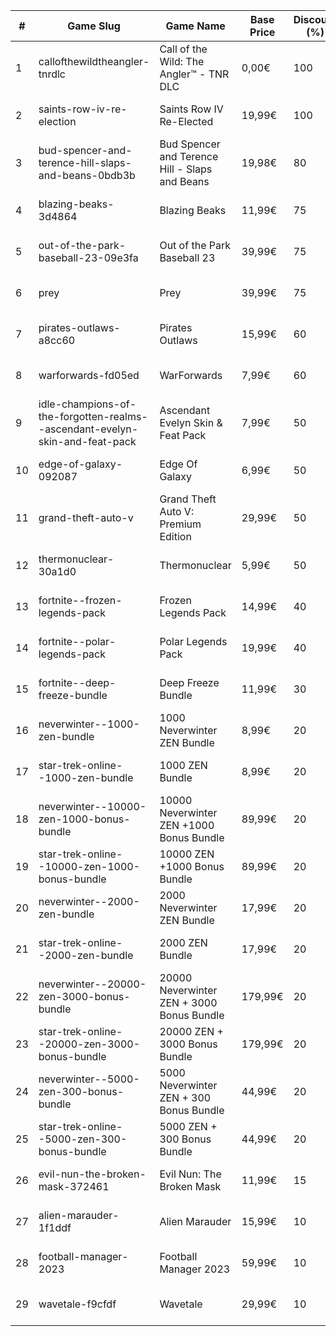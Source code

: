 |#|Game Slug|Game Name|Base Price|Discount (%)|Starts|Ends|
|---|---|---|---|---|---|---|
|1|callofthewildtheangler-tnrdlc|Call of the Wild: The Angler™ - TNR DLC|0,00€|100|2022-12-15 10h|2023-01-05 10h|
|2|saints-row-iv-re-election|Saints Row IV Re-Elected|19,99€|100|2022-12-08 16h|2022-12-15 16h|
|3|bud-spencer-and-terence-hill-slaps-and-beans-0bdb3b|Bud Spencer and Terence Hill - Slaps and Beans|19,98€|80|2022-12-16 04h|2023-01-01 04h|
|4|blazing-beaks-3d4864|Blazing Beaks|11,99€|75|2022-12-15 15h|2023-01-02 15h|
|5|out-of-the-park-baseball-23-09e3fa|Out of the Park Baseball 23|39,99€|75|2022-12-22 18h|2023-01-05 13h|
|6|prey|Prey|39,99€|75|2023-01-24 16h|2023-01-31 16h|
|7|pirates-outlaws-a8cc60|Pirates Outlaws|15,99€|60|2022-12-12 05h|2022-12-18 05h|
|8|warforwards-fd05ed|WarForwards|7,99€|60|2023-01-24 05h|2023-01-31 05h|
|9|idle-champions-of-the-forgotten-realms--ascendant-evelyn-skin-and-feat-pack|Ascendant Evelyn Skin & Feat Pack|7,99€|50|2023-01-13 20h|2023-01-20 20h|
|10|edge-of-galaxy-092087|Edge Of Galaxy|6,99€|50|2023-01-10 05h|2023-01-17 05h|
|11|grand-theft-auto-v|Grand Theft Auto V: Premium Edition|29,99€|50|2022-12-14 16h|2023-01-05 16h|
|12|thermonuclear-30a1d0|Thermonuclear|5,99€|50|2023-01-17 18h|2023-01-24 18h|
|13|fortnite--frozen-legends-pack|Frozen Legends Pack|14,99€|40|2022-12-21 00h|2023-01-10 00h|
|14|fortnite--polar-legends-pack|Polar Legends Pack|19,99€|40|2022-12-21 00h|2023-01-10 00h|
|15|fortnite--deep-freeze-bundle|Deep Freeze Bundle|11,99€|30|2022-12-21 00h|2023-01-10 00h|
|16|neverwinter--1000-zen-bundle|1000 Neverwinter ZEN Bundle|8,99€|20|2022-12-21 16h|2023-01-06 16h|
|17|star-trek-online--1000-zen-bundle|1000 ZEN Bundle|8,99€|20|2022-12-21 16h|2023-01-02 16h|
|18|neverwinter--10000-zen-1000-bonus-bundle|10000 Neverwinter ZEN +1000 Bonus Bundle|89,99€|20|2022-12-21 16h|2023-01-06 16h|
|19|star-trek-online--10000-zen-1000-bonus-bundle|10000 ZEN +1000 Bonus Bundle|89,99€|20|2022-12-21 16h|2023-01-02 16h|
|20|neverwinter--2000-zen-bundle|2000 Neverwinter ZEN Bundle|17,99€|20|2022-12-21 16h|2023-01-06 16h|
|21|star-trek-online--2000-zen-bundle|2000 ZEN Bundle|17,99€|20|2022-12-21 16h|2023-01-02 16h|
|22|neverwinter--20000-zen-3000-bonus-bundle|20000 Neverwinter ZEN + 3000 Bonus Bundle|179,99€|20|2022-12-21 16h|2023-01-06 16h|
|23|star-trek-online--20000-zen-3000-bonus-bundle|20000 ZEN + 3000 Bonus Bundle|179,99€|20|2022-12-21 16h|2023-01-02 16h|
|24|neverwinter--5000-zen-300-bonus-bundle|5000 Neverwinter ZEN + 300 Bonus Bundle|44,99€|20|2022-12-21 16h|2023-01-06 16h|
|25|star-trek-online--5000-zen-300-bonus-bundle|5000 ZEN + 300 Bonus Bundle|44,99€|20|2022-12-21 16h|2023-01-02 16h|
|26|evil-nun-the-broken-mask-372461|Evil Nun: The Broken Mask|11,99€|15|2022-12-09 18h|2022-12-16 18h|
|27|alien-marauder-1f1ddf|Alien Marauder|15,99€|10|2022-12-15 14h|2022-12-22 14h|
|28|football-manager-2023|Football Manager 2023|59,99€|10|2022-12-22 15h|2022-12-27 15h|
|29|wavetale-f9cfdf|Wavetale|29,99€|10|2022-12-12 16h|2022-12-19 16h|
